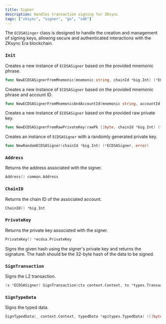 ```yaml
---
title: Signer
description: Handles transaction signing for ZKsync
tags: ["zksync", "signer", "go", "sdk"]
---
```


The `ECDSASinger` class is designed to handle the creation and management of signing keys, allowing secure and
authenticated interactions with the ZKsync Era blockchain.

### `Init`

Creates a new instance of `ECDSASigner` based on the provided mnemonic phrase.

```go
func NewECDSASignerFromMnemonic(mnemonic string, chainId *big.Int) (*ECDSASigner, error)
```

Creates a new instance of `ECDSASigner` based on the provided mnemonic phrase and account ID.

```go
func NewECDSASignerFromMnemonicAndAccountId(mnemonic string, accountId uint32, chainId *big.Int) (*ECDSASigner, error)
```

Creates a new instance of `ECDSASigner` based on the provided raw private key.

```go
func NewECDSASignerFromRawPrivateKey(rawPk []byte, chainId *big.Int) (*ECDSASigner, error)
```

Creates an instance of `ECDSASigner` with a randomly generated private key.

```go
func NewRandomECDSASigner(chainId *big.Int) (*ECDSASigner, error)
```

### `Address`

Returns the address associated with the signer.

```go
Address() common.Address
```

### `ChainID`

Returns the chain ID of the associated account.

```go
ChainID() *big.Int
```

### `PrivateKey`

Returns the private key associated with the signer.

```go
PrivateKey() *ecdsa.PrivateKey
```

Signs the given hash using the signer's private key and returns the signature. The hash should be the 32-byte hash
of the data to be signed.

### `SignTransaction`

Signs the L2 transaction.

```go
(s *ECDSASigner) SignTransaction(ctx context.Context, tx *types.Transaction) ([]byte, error)
```

### `SignTypeData`

Signs the typed data.

```go
SignTypedData(_ context.Context, typedData *apitypes.TypedData) ([]byte, error)
```
